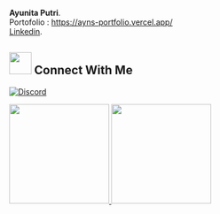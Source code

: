**Ayunita Putri**.\
Portofolio : https://ayns-portfolio.vercel.app/
<br>
[Linkedin](https://www.linkedin.com/in/ayunita-putri-25322a255/).

## <img height="40" src="https://raw.githubusercontent.com/innng/innng/master/assets/kyubey.gif"/> Connect With Me
<!-- Contacts -->
[![Discord](https://img.shields.io/badge/Discord-%235865F2.svg?style=flat&logo=discord&logoColor=white&color=7289DA)](https://discordapp.com/users/Ayums#0479)

<p align="left">
<a href="https://github.com/Ayunitaputri">
  <img height="180em" src="https://github-readme-stats-eight-theta.vercel.app/api?username=Ayunitaputri&show_icons=true&theme=algolia&include_all_commits=true&count_private=true"/>
  <img height="180em" src="https://github-readme-stats-eight-theta.vercel.app/api/top-langs/?username=Ayunitaputri&layout=compact&langs_count=8&theme=algolia"/>
</a>
</p>
